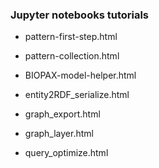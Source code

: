 ### Jupyter notebooks tutorials

 - pattern-first-step.html

 - pattern-collection.html

 - BIOPAX-model-helper.html

 - entity2RDF_serialize.html

 - graph_export.html

 - graph_layer.html

 - query_optimize.html
